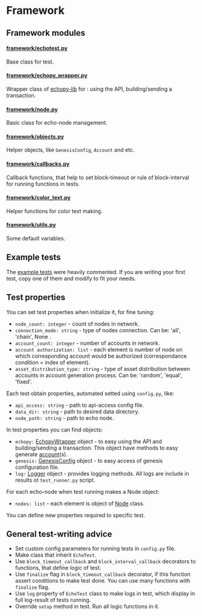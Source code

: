 # Framework

## Framework modules

#### [framework/echotest.py](./../networking_tests/framework/echotest.py)
Base class for test.

#### [framework/echopy_wrapper.py](./../networking_tests/framework/echopy_wrapper.py)
Wrapper class of [echopy-lib](https://github.com/echoprotocol/echopy-lib) for : using the API, building/sending a transaction.

#### [framework/node.py](./../networking_tests/framework/node.py)
Basic class for echo-node management.

#### [framework/objects.py](./../networking_tests/framework/objects.py)
Helper objects, like `GenesisConfig`, `Account` and etc.

#### [framework/callbacks.py](./../networking_tests/framework/callbacks.py)
Callback functions, that help to set block-timeout or rule of block-interval for running functions in tests.

#### [framework/color_text.py](./../networking_tests/framework/color_text.py)
Helper functions for color text making.

#### [framework/utils.py](./../networking_tests/framework/utils.py)
Some default variables.

## Example tests

The [example tests](./../networking_tests/) were heavily commented. If you are writing your first test, copy one of them and modify to fit your needs.

## Test properties

You can set test properties when initialize it, for fine tuning:

- `node_count: integer` - count of nodes in network.
- `connection_mode: string` - type of nodes connection. Can be: 'all', 'chain', None .
- `account_count: integer` - number of accounts in network.
- `account authorization: list` - each element is number of node on which corresponding account would be authorized (correspondance condition = index of element).
- `asset_distribution_type: string` - type of asset distribution between accounts in account generation process. Can be: 'random', 'equal', 'fixed'.

Each test obtain properties, automated setted using `config.py`, like:

- `api_access: string` - path to api-access config file.
- `data_dir: string` - path to desired data directory.
- `node_path: string` - path to echo node.

In test properties you can find objects:

- `echopy:` [EchopyWrapper](./../networking_tests/framework/echopy_wrapper.py) object - to easy using the API and building/sending a transaction. This object have methods to easy generate [account](./../networking_tests/framework/objects.py)(s).
- `genesis:` [GenesisConfig](./../networking_tests/framework/objects.py) object - to easy access of genesis configuration file.
- `log:` [Logger](./../networking_tests/framework/logger.py) object - provides logging methods. All logs are include in results ot `test_runner.py` script.

For each echo-node when test running makes a Node object:

- `nodes: list` - each element is object of [Node](./../networking_tests/framework/node.py) class.

You can define new properties required to specific test.


## General test-writing advice

- Set custom config parameters for running tests in `config.py` file.
- Make <YourTestName> class that inherit `EchoTest`.
- Use `block_timeout_callback` and `block_interval_callback` decorators to functions, that define logic of test.
- Use `finalize` flag in `block_timeout_callback` decorator, if this function assert conditions to make test done. You can use many functions with `finalize` flag.
- Use `log` property of `EchoTest` class to make logs in test, which display in full log-result of tests running.
- Override `setup` method in test. Run all logic functions in it.
